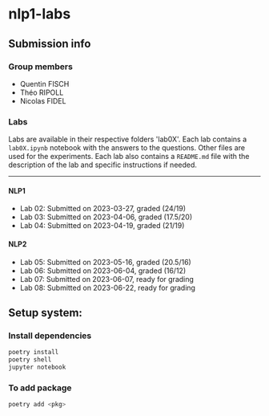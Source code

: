 # nlp1-labs

## Submission info

### Group members
- Quentin FISCH
- Théo RIPOLL
- Nicolas FIDEL

### Labs

Labs are available in their respective folders 'lab0X'. Each lab contains a `lab0X.ipynb` notebook with the answers to the questions. Other files are used for the experiments. Each lab also contains a `README.md` file with the description of the lab and specific instructions if needed.

----------------
#### NLP1
- Lab 02: Submitted on 2023-03-27, graded (24/19)
- Lab 03: Submitted on 2023-04-06, graded (17.5/20)
- Lab 04: Submitted on 2023-04-19, graded (21/19)

#### NLP2
- Lab 05: Submitted on 2023-05-16, graded (20.5/16)
- Lab 06: Submitted on 2023-06-04, graded (16/12)
- Lab 07: Submitted on 2023-06-07, ready for grading
- Lab 08: Submitted on 2023-06-22, ready for grading

## Setup system:

### Install dependencies

```bash
poetry install
poetry shell
jupyter notebook
```

### To add package
```bash
poetry add <pkg>
```
